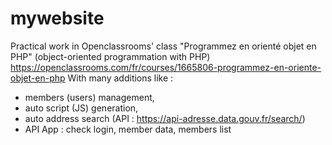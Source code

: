 # mywebsite
Practical work in Openclassrooms' class "Programmez en orienté objet en PHP" (object-oriented programmation with PHP)
https://openclassrooms.com/fr/courses/1665806-programmez-en-oriente-objet-en-php
With many additions like :
- members (users) management,
- auto script (JS) generation,
- auto address search (API : https://api-adresse.data.gouv.fr/search/)
- API App : check login, member data, members list
